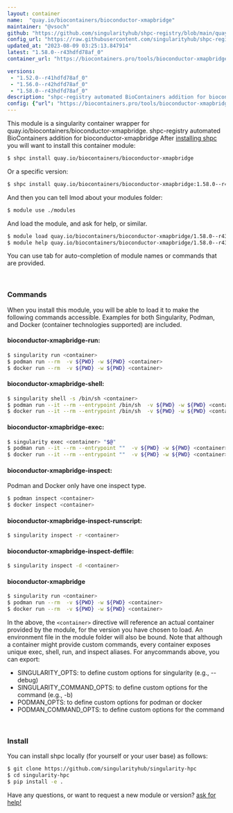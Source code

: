 ```yaml
---
layout: container
name:  "quay.io/biocontainers/bioconductor-xmapbridge"
maintainer: "@vsoch"
github: "https://github.com/singularityhub/shpc-registry/blob/main/quay.io/biocontainers/bioconductor-xmapbridge/container.yaml"
config_url: "https://raw.githubusercontent.com/singularityhub/shpc-registry/main/quay.io/biocontainers/bioconductor-xmapbridge/container.yaml"
updated_at: "2023-08-09 03:25:13.847914"
latest: "1.58.0--r43hdfd78af_0"
container_url: "https://biocontainers.pro/tools/bioconductor-xmapbridge"

versions:
 - "1.52.0--r41hdfd78af_0"
 - "1.56.0--r42hdfd78af_0"
 - "1.58.0--r43hdfd78af_0"
description: "shpc-registry automated BioContainers addition for bioconductor-xmapbridge"
config: {"url": "https://biocontainers.pro/tools/bioconductor-xmapbridge", "maintainer": "@vsoch", "description": "shpc-registry automated BioContainers addition for bioconductor-xmapbridge", "latest": {"1.58.0--r43hdfd78af_0": "sha256:60e39dea7ccf33e18bc4bea8f6fc232f1a9bb588acb39db3d2068b722d3db72f"}, "tags": {"1.52.0--r41hdfd78af_0": "sha256:38b24f3bc130a05fa96a0ac6781dcb144c3a12779cb36206404eadd54d302e01", "1.56.0--r42hdfd78af_0": "sha256:cd6e4918555a9f8cb10621f3639e1768b53989bdde01d147ca021edcbe951716", "1.58.0--r43hdfd78af_0": "sha256:60e39dea7ccf33e18bc4bea8f6fc232f1a9bb588acb39db3d2068b722d3db72f"}, "docker": "quay.io/biocontainers/bioconductor-xmapbridge"}
---
```


This module is a singularity container wrapper for quay.io/biocontainers/bioconductor-xmapbridge.
shpc-registry automated BioContainers addition for bioconductor-xmapbridge
After [installing shpc](#install) you will want to install this container module:


```bash
$ shpc install quay.io/biocontainers/bioconductor-xmapbridge
```

Or a specific version:

```bash
$ shpc install quay.io/biocontainers/bioconductor-xmapbridge:1.58.0--r43hdfd78af_0
```

And then you can tell lmod about your modules folder:

```bash
$ module use ./modules
```

And load the module, and ask for help, or similar.

```bash
$ module load quay.io/biocontainers/bioconductor-xmapbridge/1.58.0--r43hdfd78af_0
$ module help quay.io/biocontainers/bioconductor-xmapbridge/1.58.0--r43hdfd78af_0
```

You can use tab for auto-completion of module names or commands that are provided.

<br>

### Commands

When you install this module, you will be able to load it to make the following commands accessible.
Examples for both Singularity, Podman, and Docker (container technologies supported) are included.

#### bioconductor-xmapbridge-run:

```bash
$ singularity run <container>
$ podman run --rm  -v ${PWD} -w ${PWD} <container>
$ docker run --rm  -v ${PWD} -w ${PWD} <container>
```

#### bioconductor-xmapbridge-shell:

```bash
$ singularity shell -s /bin/sh <container>
$ podman run --it --rm --entrypoint /bin/sh  -v ${PWD} -w ${PWD} <container>
$ docker run --it --rm --entrypoint /bin/sh  -v ${PWD} -w ${PWD} <container>
```

#### bioconductor-xmapbridge-exec:

```bash
$ singularity exec <container> "$@"
$ podman run --it --rm --entrypoint ""  -v ${PWD} -w ${PWD} <container> "$@"
$ docker run --it --rm --entrypoint ""  -v ${PWD} -w ${PWD} <container> "$@"
```

#### bioconductor-xmapbridge-inspect:

Podman and Docker only have one inspect type.

```bash
$ podman inspect <container>
$ docker inspect <container>
```

#### bioconductor-xmapbridge-inspect-runscript:

```bash
$ singularity inspect -r <container>
```

#### bioconductor-xmapbridge-inspect-deffile:

```bash
$ singularity inspect -d <container>
```



#### bioconductor-xmapbridge

```bash
$ singularity run <container>
$ podman run --rm  -v ${PWD} -w ${PWD} <container>
$ docker run --rm  -v ${PWD} -w ${PWD} <container>
```


In the above, the `<container>` directive will reference an actual container provided
by the module, for the version you have chosen to load. An environment file in the
module folder will also be bound. Note that although a container
might provide custom commands, every container exposes unique exec, shell, run, and
inspect aliases. For anycommands above, you can export:

 - SINGULARITY_OPTS: to define custom options for singularity (e.g., --debug)
 - SINGULARITY_COMMAND_OPTS: to define custom options for the command (e.g., -b)
 - PODMAN_OPTS: to define custom options for podman or docker
 - PODMAN_COMMAND_OPTS: to define custom options for the command

<br>

### Install

You can install shpc locally (for yourself or your user base) as follows:

```bash
$ git clone https://github.com/singularityhub/singularity-hpc
$ cd singularity-hpc
$ pip install -e .
```

Have any questions, or want to request a new module or version? [ask for help!](https://github.com/singularityhub/singularity-hpc/issues)